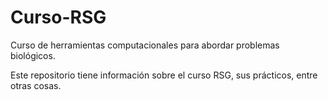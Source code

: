 # Curso-RSG
Curso de herramientas computacionales para abordar problemas biológicos. 

Este repositorio tiene información sobre el curso RSG, sus prácticos, entre otras cosas. 
